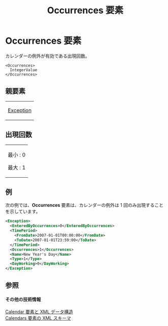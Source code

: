 ﻿---
title: Occurrences 要素
TOCTitle: Occurrences 要素
ms:assetid: e04aaef6-8207-47a9-8711-a66e628ad2ae
ms:mtpsurl: https://msdn.microsoft.com/ja-jp/library/Bb968710(v=office.12)
ms:contentKeyID: 16748899
ms.date: 06/30/2008
mtps_version: v=office.12
dev_langs:
- xml
ms.translationtype: HT
---

# Occurrences 要素

カレンダーの例外が有効である出現回数。

    <Occurrences>
      IntegerValue
    </Occurrences>

## 親要素

<table>
<colgroup>
<col style="width: 100%" />
</colgroup>
<tbody>
<tr class="odd">
<td><p><a href="exception-element.md">Exception</a></p></td>
</tr>
</tbody>
</table>


## 出現回数


<table>
<colgroup>
<col style="width: 100%" />
</colgroup>
<tbody>
<tr class="odd">
<td><p>最小 : 0</p>
<p>最大 : 1</p></td>
</tr>
</tbody>
</table>


## 例

次の例では、**Occurrences** 要素は、カレンダーの例外は 1 回のみ出現することを示しています。

``` xml
<Exception>
  <EnteredByOccurrences>0</EnteredByOccurrences>
  <TimePeriod>
    <FromDate>2007-01-01T00:00:00</FromDate>
    <ToDate>2007-01-01T23:59:00</ToDate>
  </TimePeriod>
  <Occurrences>1</Occurrences>
  <Name>New Year's Day</Name>
  <Type>1</Type>
  <DayWorking>0</DayWorking>
</Exception>
```

## 参照

#### その他の技術情報

[Calendar 要素と XML データ構造](calendar-elements-and-xml-structure.md)  
[Calendars 要素の XML スキーマ](xml-schema-for-the-calendars-element.md)

